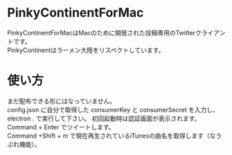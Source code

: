# PinkyContinentForMac
PinkyContinentForMacはMacのために開発された投稿専用のTwitterクライアントです。  
PinkyContinentはラーメン大陸をリスペクトしています。

# 使い方
まだ配布できる形にはなっていません。  
config.json に自分で取得した consumerKey と consumerSecret を入力し、electron . で実行して下さい。
初回起動時は認証画面が表示されます。  
Command + Enter でツイートします。  
Command +Shift + m で現在再生されているiTunesの曲名を取得します（なうぷれ機能）。
